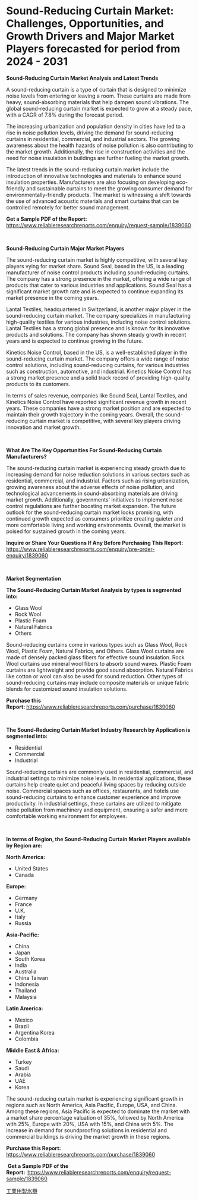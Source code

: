 <p><h1>Sound-Reducing Curtain Market: Challenges, Opportunities, and Growth Drivers and Major Market Players forecasted for period from 2024 - 2031</h1></p><p><strong>Sound-Reducing Curtain Market Analysis and Latest Trends</strong></p>
<p><p>A sound-reducing curtain is a type of curtain that is designed to minimize noise levels from entering or leaving a room. These curtains are made from heavy, sound-absorbing materials that help dampen sound vibrations. The global sound-reducing curtain market is expected to grow at a steady pace, with a CAGR of 7.8% during the forecast period.</p><p>The increasing urbanization and population density in cities have led to a rise in noise pollution levels, driving the demand for sound-reducing curtains in residential, commercial, and industrial sectors. The growing awareness about the health hazards of noise pollution is also contributing to the market growth. Additionally, the rise in construction activities and the need for noise insulation in buildings are further fueling the market growth.</p><p>The latest trends in the sound-reducing curtain market include the introduction of innovative technologies and materials to enhance sound insulation properties. Manufacturers are also focusing on developing eco-friendly and sustainable curtains to meet the growing consumer demand for environmentally-friendly products. The market is witnessing a shift towards the use of advanced acoustic materials and smart curtains that can be controlled remotely for better sound management.</p></p>
<p><strong>Get a Sample PDF of the Report:&nbsp;</strong> <a href="https://www.reliableresearchreports.com/enquiry/request-sample/1839060">https://www.reliableresearchreports.com/enquiry/request-sample/1839060</a></p>
<p>&nbsp;</p>
<p><strong>Sound-Reducing Curtain Major Market Players</strong></p>
<p><p>The sound-reducing curtain market is highly competitive, with several key players vying for market share. Sound Seal, based in the US, is a leading manufacturer of noise control products including sound-reducing curtains. The company has a strong presence in the market, offering a wide range of products that cater to various industries and applications. Sound Seal has a significant market growth rate and is expected to continue expanding its market presence in the coming years.</p><p>Lantal Textiles, headquartered in Switzerland, is another major player in the sound-reducing curtain market. The company specializes in manufacturing high-quality textiles for various industries, including noise control solutions. Lantal Textiles has a strong global presence and is known for its innovative products and solutions. The company has shown steady growth in recent years and is expected to continue growing in the future.</p><p>Kinetics Noise Control, based in the US, is a well-established player in the sound-reducing curtain market. The company offers a wide range of noise control solutions, including sound-reducing curtains, for various industries such as construction, automotive, and industrial. Kinetics Noise Control has a strong market presence and a solid track record of providing high-quality products to its customers.</p><p>In terms of sales revenue, companies like Sound Seal, Lantal Textiles, and Kinetics Noise Control have reported significant revenue growth in recent years. These companies have a strong market position and are expected to maintain their growth trajectory in the coming years. Overall, the sound-reducing curtain market is competitive, with several key players driving innovation and market growth.</p></p>
<p>&nbsp;</p>
<p><strong>What Are The Key Opportunities For Sound-Reducing Curtain Manufacturers?</strong></p>
<p><p>The sound-reducing curtain market is experiencing steady growth due to increasing demand for noise reduction solutions in various sectors such as residential, commercial, and industrial. Factors such as rising urbanization, growing awareness about the adverse effects of noise pollution, and technological advancements in sound-absorbing materials are driving market growth. Additionally, governments' initiatives to implement noise control regulations are further boosting market expansion. The future outlook for the sound-reducing curtain market looks promising, with continued growth expected as consumers prioritize creating quieter and more comfortable living and working environments. Overall, the market is poised for sustained growth in the coming years.</p></p>
<p><strong>Inquire or Share Your Questions If Any Before Purchasing This Report:</strong> <a href="https://www.reliableresearchreports.com/enquiry/pre-order-enquiry/1839060">https://www.reliableresearchreports.com/enquiry/pre-order-enquiry/1839060</a></p>
<p>&nbsp;</p>
<p><strong>Market Segmentation</strong></p>
<p><strong>The Sound-Reducing Curtain Market Analysis by types is segmented into:</strong></p>
<p><ul><li>Glass Wool</li><li>Rock Wool</li><li>Plastic Foam</li><li>Natural Fabrics</li><li>Others</li></ul></p>
<p><p>Sound-reducing curtains come in various types such as Glass Wool, Rock Wool, Plastic Foam, Natural Fabrics, and Others. Glass Wool curtains are made of densely packed glass fibers for effective sound insulation. Rock Wool curtains use mineral wool fibers to absorb sound waves. Plastic Foam curtains are lightweight and provide good sound absorption. Natural Fabrics like cotton or wool can also be used for sound reduction. Other types of sound-reducing curtains may include composite materials or unique fabric blends for customized sound insulation solutions.</p></p>
<p><strong>Purchase this Report:&nbsp;</strong><a href="https://www.reliableresearchreports.com/purchase/1839060">https://www.reliableresearchreports.com/purchase/1839060</a></p>
<p>&nbsp;</p>
<p><strong>The Sound-Reducing Curtain Market Industry Research by Application is segmented into:</strong></p>
<p><ul><li>Residential</li><li>Commercial</li><li>Industrial</li></ul></p>
<p><p>Sound-reducing curtains are commonly used in residential, commercial, and industrial settings to minimize noise levels. In residential applications, these curtains help create quiet and peaceful living spaces by reducing outside noise. Commercial spaces such as offices, restaurants, and hotels use sound-reducing curtains to enhance customer experience and improve productivity. In industrial settings, these curtains are utilized to mitigate noise pollution from machinery and equipment, ensuring a safer and more comfortable working environment for employees.</p></p>
<p>&nbsp;</p>
<p><strong>In terms of Region, the Sound-Reducing Curtain Market Players available by Region are:</strong></p>
<p>
    <p> <strong> North America: </strong>
        <ul>
            <li>United States</li>
            <li>Canada</li>
        </ul>
        </p> 
    <p> <strong> Europe: </strong>
        <ul>
            <li>Germany</li>
            <li>France</li>
            <li>U.K.</li>
            <li>Italy</li>
            <li>Russia</li>
        </ul>
        </p> 
    <p> <strong> Asia-Pacific: </strong>
        <ul>
            <li>China</li>
            <li>Japan</li>
            <li>South Korea</li>
            <li>India</li>
            <li>Australia</li>
            <li>China Taiwan</li>
            <li>Indonesia</li>
            <li>Thailand</li>
            <li>Malaysia</li>
        </ul>
        </p> 
    <p> <strong> Latin America: </strong>
        <ul>
            <li>Mexico</li>
            <li>Brazil</li>
            <li>Argentina Korea</li>
            <li>Colombia</li>
        </ul>
        </p> 
    <p> <strong> Middle East & Africa: </strong>
        <ul>
            <li>Turkey</li>
            <li>Saudi</li>
            <li>Arabia</li>
            <li>UAE</li>
            <li>Korea</li>
        </ul>
    </p>
    </p>
<p><p>The sound-reducing curtain market is experiencing significant growth in regions such as North America, Asia Pacific, Europe, USA, and China. Among these regions, Asia Pacific is expected to dominate the market with a market share percentage valuation of 35%, followed by North America with 25%, Europe with 20%, USA with 15%, and China with 5%. The increase in demand for soundproofing solutions in residential and commercial buildings is driving the market growth in these regions.</p></p>
<p><strong>Purchase this Report: </strong><a href="https://www.reliableresearchreports.com/purchase/1839060">https://www.reliableresearchreports.com/purchase/1839060</a></p>
<p>&nbsp;<strong>Get a Sample PDF of the Report:&nbsp;&nbsp;</strong><a href="https://www.reliableresearchreports.com/enquiry/request-sample/1839060">https://www.reliableresearchreports.com/enquiry/request-sample/1839060</a></p>
<p><strong></strong></p>
<p><p><a href="https://github.com/xemfu2379520/Market-Research-Report-List-1/blob/main/58502257709.md">工業用製氷機</a></p></p>